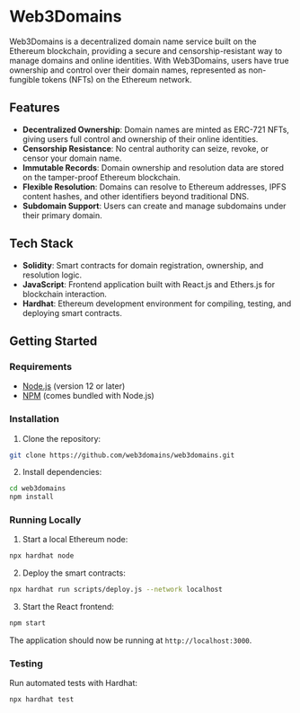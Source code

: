 # Web3Domains

Web3Domains is a decentralized domain name service built on the Ethereum blockchain, providing a secure and censorship-resistant way to manage domains and online identities. With Web3Domains, users have true ownership and control over their domain names, represented as non-fungible tokens (NFTs) on the Ethereum network.

## Features

- **Decentralized Ownership**: Domain names are minted as ERC-721 NFTs, giving users full control and ownership of their online identities.
- **Censorship Resistance**: No central authority can seize, revoke, or censor your domain name.
- **Immutable Records**: Domain ownership and resolution data are stored on the tamper-proof Ethereum blockchain.
- **Flexible Resolution**: Domains can resolve to Ethereum addresses, IPFS content hashes, and other identifiers beyond traditional DNS.
- **Subdomain Support**: Users can create and manage subdomains under their primary domain.

## Tech Stack

- **Solidity**: Smart contracts for domain registration, ownership, and resolution logic.
- **JavaScript**: Frontend application built with React.js and Ethers.js for blockchain interaction.
- **Hardhat**: Ethereum development environment for compiling, testing, and deploying smart contracts.

## Getting Started

### Requirements

- [Node.js](https://nodejs.org/en/) (version 12 or later)
- [NPM](https://www.npmjs.com/) (comes bundled with Node.js)

### Installation

1. Clone the repository:

```bash
git clone https://github.com/web3domains/web3domains.git
```

2. Install dependencies:

```bash
cd web3domains
npm install
```

### Running Locally

1. Start a local Ethereum node:

```bash
npx hardhat node
```

2. Deploy the smart contracts:

```bash
npx hardhat run scripts/deploy.js --network localhost
```

3. Start the React frontend:

```bash
npm start
```

The application should now be running at `http://localhost:3000`.

### Testing

Run automated tests with Hardhat:

```bash
npx hardhat test
```